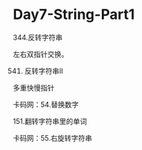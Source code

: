 # Day7-String-Part1
344.反转字符串

左右双指针交换。

541. 反转字符串II

多重快慢指针

卡码网：54.替换数字


151.翻转字符串里的单词


卡码网：55.右旋转字符串
